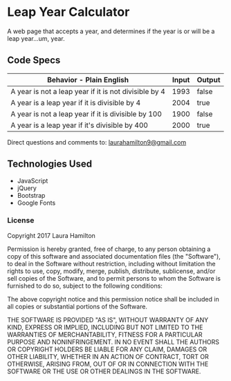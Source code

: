 # Leap Year Calculator
A web page that accepts a year, and determines if the year is or will be a leap year...um, year.

## Code Specs

|Behavior - Plain English|Input|Output|
|---|---|---|
|A year is not a leap year if it is not divisible by 4|1993|false|
|A year is a leap year if it is divisible by 4|2004|true|
|A year is not a leap year if it is divisible by 100|1900|false|
|A year is a leap year if it's divisible by 400|2000|true|

Direct questions and comments to:
[laurahamilton9@gmail.com](mailto:laurahamilton9@gmail.com)

## Technologies Used
* JavaScript
* jQuery
* Bootstrap
* Google Fonts

### License
Copyright 2017 Laura Hamilton

Permission is hereby granted, free of charge, to any person obtaining a copy of this software and associated documentation files (the "Software"), to deal in the Software without restriction, including without limitation the rights to use, copy, modify, merge, publish, distribute, sublicense, and/or sell copies of the Software, and to permit persons to whom the Software is furnished to do so, subject to the following conditions:

The above copyright notice and this permission notice shall be included in all copies or substantial portions of the Software.

THE SOFTWARE IS PROVIDED "AS IS", WITHOUT WARRANTY OF ANY KIND, EXPRESS OR IMPLIED, INCLUDING BUT NOT LIMITED TO THE WARRANTIES OF MERCHANTABILITY, FITNESS FOR A PARTICULAR PURPOSE AND NONINFRINGEMENT. IN NO EVENT SHALL THE AUTHORS OR COPYRIGHT HOLDERS BE LIABLE FOR ANY CLAIM, DAMAGES OR OTHER LIABILITY, WHETHER IN AN ACTION OF CONTRACT, TORT OR OTHERWISE, ARISING FROM, OUT OF OR IN CONNECTION WITH THE SOFTWARE OR THE USE OR OTHER DEALINGS IN THE SOFTWARE.
